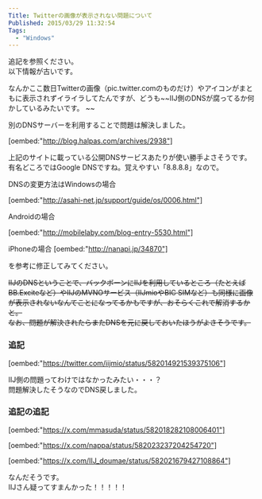 ```yaml
---
Title: Twitterの画像が表示されない問題について
Published: 2015/03/29 11:32:54
Tags:
  - "Windows"
---
```

追記を参照ください。  
以下情報が古いです。  


なんかここ数日Twitterの画像（pic.twitter.comのものだけ）やアイコンがまともに表示されずイライラしてたんですが、どうも~~IIJ側のDNSが腐ってるか何かしているみたいです。 ~~

別のDNSサーバーを利用することで問題は解決しました。  

<!-- more -->

[oembed:"http://blog.halpas.com/archives/2938"]

上記のサイトに載っている公開DNSサービスあたりが使い勝手よさそうです。  
有名どころではGoogle DNSですね。覚えやすい「8.8.8.8」なので。　 

DNSの変更方法はWindowsの場合

[oembed:"http://asahi-net.jp/support/guide/os/0006.html"]

Androidの場合  

[oembed:"http://mobilelaby.com/blog-entry-5530.html"]

iPhoneの場合
[oembed:"http://nanapi.jp/34870"]

を参考に修正してみてください。  

~~IIJのDNSということで、バックボーンにIIJを利用しているところ（たとえばBB.Exciteなど）やIIJのMVNOサービス（IIJmioやBIC SIMなど）も同様に画像が表示されないなんてことになってるかもですが、おそらくこれで解消するかと。  
なお、問題が解決されたらまたDNSを元に戻しておいたほうがよさそうです。~~  

### 追記  
[oembed:"https://twitter.com/iijmio/status/582014921539375106"]

IIJ側の問題ってわけではなかったみたい・・・？  
問題解決したそうなのでDNS戻しました。

### 追記の追記  

[oembed:"https://x.com/mmasuda/status/582018282108006401"]

[oembed:"https://x.com/nappa/status/582023237204254720"]

[oembed:"https://x.com/IIJ_doumae/status/582021679427108864"]


なんだそうです。  
IIJさん疑ってすまんかった！！！！！

